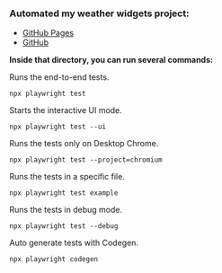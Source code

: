 ### Automated my weather widgets project:

-   [GitHub Pages](https://andtaran.github.io/weather_react/)
-   [GitHub](https://github.com/AndTaran/weather_react)

**Inside that directory, you can run several commands:**

Runs the end-to-end tests.

```
npx playwright test
```

Starts the interactive UI mode.

```
npx playwright test --ui
```

Runs the tests only on Desktop Chrome.

```
npx playwright test --project=chromium
```

Runs the tests in a specific file.

```
npx playwright test example
```

Runs the tests in debug mode.

```
npx playwright test --debug
```

Auto generate tests with Codegen.

```
npx playwright codegen
```
